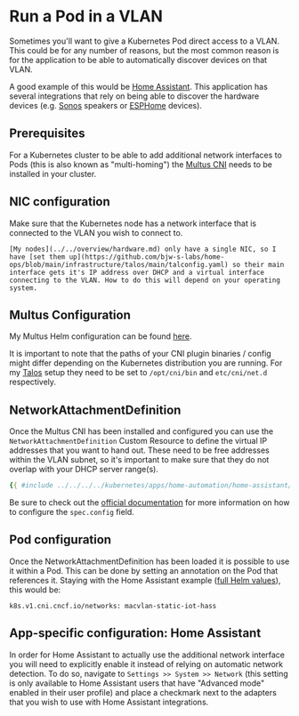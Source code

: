 # Run a Pod in a VLAN

Sometimes you'll want to give a Kubernetes Pod direct access to a VLAN.
This could be for any number of reasons, but the most common reason is for the application to be able to automatically discover devices on that VLAN.

A good example of this would be [Home Assistant](https://www.home-assistant.io). This application has several integrations that rely on being able to discover the hardware devices (e.g. [Sonos](https://www.sonos.com) speakers or [ESPHome](https://esphome.io) devices).

<!-- toc -->

## Prerequisites

For a Kubernetes cluster to be able to add additional network interfaces to Pods (this is also known as "multi-homing") the [Multus CNI](https://github.com/k8snetworkplumbingwg/multus-cni) needs to be installed in your cluster.

## NIC configuration

Make sure that the Kubernetes node has a network interface that is connected to the VLAN you wish to connect to.

```admonish note
[My nodes](../../overview/hardware.md) only have a single NIC, so I have [set them up](https://github.com/bjw-s-labs/home-ops/blob/main/infrastructure/talos/main/talconfig.yaml) so their main interface gets it's IP address over DHCP and a virtual interface connecting to the VLAN. How to do this will depend on your operating system.
```

## Multus Configuration

My Multus Helm configuration can be found [here](https://github.com/bjw-s-labs/home-ops/blob/main/kubernetes/apps/network/multus/app/helmrelease.yaml).

It is important to note that the paths of your CNI plugin binaries / config might differ depending on the Kubernetes distribution you are running. For my [Talos](https://www.talos.dev) setup they need to be set to `/opt/cni/bin` and `etc/cni/net.d` respectively.

## NetworkAttachmentDefinition

Once the Multus CNI has been installed and configured you can use the `NetworkAttachmentDefinition` Custom Resource to define the virtual IP addresses that you want to hand out. These need to be free addresses within the VLAN subnet, so it's important to make sure that they do not overlap with your DHCP server range(s).

```yaml
{{ #include ../../../../kubernetes/apps/home-automation/home-assistant/app/networkattachmentdefinition.yaml }}
```

Be sure to check out the [official documentation](https://github.com/k8snetworkplumbingwg/multus-cni/blob/master/docs/configuration.md) for more information on how to configure the `spec.config` field.

## Pod configuration

Once the NetworkAttachmentDefinition has been loaded it is possible to use it within a Pod. This can be done by setting an annotation on the Pod that references it. Staying with the Home Assistant example ([full Helm values](https://github.com/bjw-s-labs/home-ops/blob/main/kubernetes/apps/home-automation/home-assistant/app/helmrelease.yaml)), this would be:

`k8s.v1.cni.cncf.io/networks: macvlan-static-iot-hass`

## App-specific configuration: Home Assistant

In order for Home Assistant to actually use the additional network interface you will need to explicitly enable it instead of relying on automatic network detection.
To do so, navigate to `Settings >> System >> Network` (this setting is only available to Home Assistant users that have "Advanced mode" enabled in their user profile) and place a checkmark next to the adapters that you wish to use with Home Assistant integrations.
